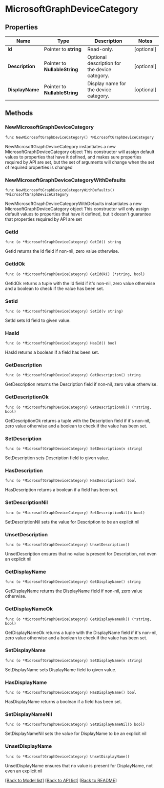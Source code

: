 # MicrosoftGraphDeviceCategory

## Properties

Name | Type | Description | Notes
------------ | ------------- | ------------- | -------------
**Id** | Pointer to **string** | Read-only. | [optional] 
**Description** | Pointer to **NullableString** | Optional description for the device category. | [optional] 
**DisplayName** | Pointer to **NullableString** | Display name for the device category. | [optional] 

## Methods

### NewMicrosoftGraphDeviceCategory

`func NewMicrosoftGraphDeviceCategory() *MicrosoftGraphDeviceCategory`

NewMicrosoftGraphDeviceCategory instantiates a new MicrosoftGraphDeviceCategory object
This constructor will assign default values to properties that have it defined,
and makes sure properties required by API are set, but the set of arguments
will change when the set of required properties is changed

### NewMicrosoftGraphDeviceCategoryWithDefaults

`func NewMicrosoftGraphDeviceCategoryWithDefaults() *MicrosoftGraphDeviceCategory`

NewMicrosoftGraphDeviceCategoryWithDefaults instantiates a new MicrosoftGraphDeviceCategory object
This constructor will only assign default values to properties that have it defined,
but it doesn't guarantee that properties required by API are set

### GetId

`func (o *MicrosoftGraphDeviceCategory) GetId() string`

GetId returns the Id field if non-nil, zero value otherwise.

### GetIdOk

`func (o *MicrosoftGraphDeviceCategory) GetIdOk() (*string, bool)`

GetIdOk returns a tuple with the Id field if it's non-nil, zero value otherwise
and a boolean to check if the value has been set.

### SetId

`func (o *MicrosoftGraphDeviceCategory) SetId(v string)`

SetId sets Id field to given value.

### HasId

`func (o *MicrosoftGraphDeviceCategory) HasId() bool`

HasId returns a boolean if a field has been set.

### GetDescription

`func (o *MicrosoftGraphDeviceCategory) GetDescription() string`

GetDescription returns the Description field if non-nil, zero value otherwise.

### GetDescriptionOk

`func (o *MicrosoftGraphDeviceCategory) GetDescriptionOk() (*string, bool)`

GetDescriptionOk returns a tuple with the Description field if it's non-nil, zero value otherwise
and a boolean to check if the value has been set.

### SetDescription

`func (o *MicrosoftGraphDeviceCategory) SetDescription(v string)`

SetDescription sets Description field to given value.

### HasDescription

`func (o *MicrosoftGraphDeviceCategory) HasDescription() bool`

HasDescription returns a boolean if a field has been set.

### SetDescriptionNil

`func (o *MicrosoftGraphDeviceCategory) SetDescriptionNil(b bool)`

 SetDescriptionNil sets the value for Description to be an explicit nil

### UnsetDescription
`func (o *MicrosoftGraphDeviceCategory) UnsetDescription()`

UnsetDescription ensures that no value is present for Description, not even an explicit nil
### GetDisplayName

`func (o *MicrosoftGraphDeviceCategory) GetDisplayName() string`

GetDisplayName returns the DisplayName field if non-nil, zero value otherwise.

### GetDisplayNameOk

`func (o *MicrosoftGraphDeviceCategory) GetDisplayNameOk() (*string, bool)`

GetDisplayNameOk returns a tuple with the DisplayName field if it's non-nil, zero value otherwise
and a boolean to check if the value has been set.

### SetDisplayName

`func (o *MicrosoftGraphDeviceCategory) SetDisplayName(v string)`

SetDisplayName sets DisplayName field to given value.

### HasDisplayName

`func (o *MicrosoftGraphDeviceCategory) HasDisplayName() bool`

HasDisplayName returns a boolean if a field has been set.

### SetDisplayNameNil

`func (o *MicrosoftGraphDeviceCategory) SetDisplayNameNil(b bool)`

 SetDisplayNameNil sets the value for DisplayName to be an explicit nil

### UnsetDisplayName
`func (o *MicrosoftGraphDeviceCategory) UnsetDisplayName()`

UnsetDisplayName ensures that no value is present for DisplayName, not even an explicit nil

[[Back to Model list]](../README.md#documentation-for-models) [[Back to API list]](../README.md#documentation-for-api-endpoints) [[Back to README]](../README.md)


